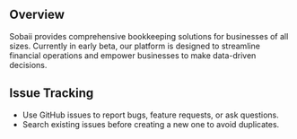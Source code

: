 ## Overview

Sobaii provides comprehensive bookkeeping solutions for businesses of all sizes. Currently in early beta, our platform is designed to streamline financial operations and empower businesses to make data-driven decisions.

## Issue Tracking

 - Use GitHub issues to report bugs, feature requests, or ask questions.
 - Search existing issues before creating a new one to avoid duplicates.
